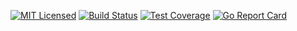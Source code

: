 [![MIT Licensed](https://img.shields.io/github/license/go-ap/storage.svg)](https://raw.githubusercontent.com/go-ap/storage/master/LICENSE)
[![Build Status](https://builds.sr.ht/~mariusor/storage.svg)](https://builds.sr.ht/~mariusor/storage)
[![Test Coverage](https://img.shields.io/codecov/c/github/go-ap/storage.svg)](https://codecov.io/gh/go-ap/storage)
[![Go Report Card](https://goreportcard.com/badge/github.com/go-ap/storage)](https://goreportcard.com/report/github.com/go-ap/storage)
<!--[![Codacy Badge](https://api.codacy.com/project/badge/Grade/29664f7ae6c643bca76700143e912cd3)](https://www.codacy.com/app/go-ap/storage/dashboard)-->
